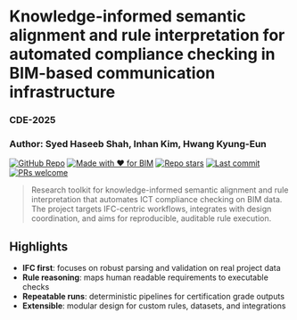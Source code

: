 # Knowledge-informed semantic alignment and rule interpretation for automated compliance checking in BIM-based communication infrastructure
### CDE-2025
### Author: Syed Haseeb Shah, Inhan Kim, Hwang Kyung-Eun

[![GitHub Repo](https://img.shields.io/badge/GitHub-Repo-blue?logo=github)](https://github.com/QuantumNovice/CDE-2025-conference-ifc)  [![Made with ❤️ for BIM](https://img.shields.io/badge/made%20for-BIM-red.svg)](#) 
[![Repo stars](https://img.shields.io/github/stars/QuantumNovice/CDE-2025-conference-ifc?style=flat&logo=github)](https://github.com/QuantumNovice/CDE-2025-conferenec-ifc/stargazers)
[![Last commit](https://img.shields.io/github/last-commit/QuantumNovice/CDE-2025-conference-ifc?style=flat)](https://github.com/QuantumNovice/CDE-2025-conferenec-ifc/commits)
[![PRs welcome](https://img.shields.io/badge/PRs-welcome-brightgreen.svg)](https://github.com/QuantumNovice/CDE-2025-conference-ifc/pulls)


> Research toolkit for knowledge-informed semantic alignment and rule interpretation that automates ICT compliance checking on BIM data. The project targets IFC-centric workflows, integrates with design coordination, and aims for reproducible, auditable rule execution.

## Highlights

- **IFC first**: focuses on robust parsing and validation on real project data  
- **Rule reasoning**: maps human readable requirements to executable checks  
- **Repeatable runs**: deterministic pipelines for certification grade outputs  
- **Extensible**: modular design for custom rules, datasets, and integrations
